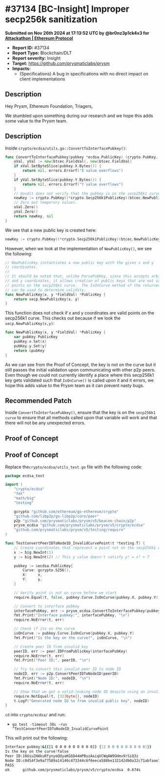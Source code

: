 # #37134 \[BC-Insight] Improper secp256k sanitization

**Submitted on Nov 26th 2024 at 17:13:52 UTC by @br0nz3p1ck4x3 for** [**Attackathon | Ethereum Protocol**](https://immunefi.com/audit-competition/ethereum-protocol-attackathon)

* **Report ID:** #37134
* **Report Type:** Blockchain/DLT
* **Report severity:** Insight
* **Target:** https://github.com/prysmaticlabs/prysm
* **Impacts:**
  * (Specifications) A bug in specifications with no direct impact on client implementations

## Description

Hey Prysm, Ethereum Foundation, Triagers,

We stumbled upon something during our research and we hope this adds some value to the Prysm team.

## Description

Inside `crypto/ecdsa/utils.go::ConvertToInterfacePubkey()`:

```go
func ConvertToInterfacePubkey(pubkey *ecdsa.PublicKey) (crypto.PubKey, error) {
	xVal, yVal := new(btcec.FieldVal), new(btcec.FieldVal)
	if xVal.SetByteSlice(pubkey.X.Bytes()) {
		return nil, errors.Errorf("X value overflows")
	}
	if yVal.SetByteSlice(pubkey.Y.Bytes()) {
		return nil, errors.Errorf("Y value overflows")
	}
	// @audit does not verify that the pubkey is on the secp256k1 curve
	newKey := crypto.PubKey((*crypto.Secp256k1PublicKey)(btcec.NewPublicKey(xVal, yVal)))
	// Zero out temporary values.
	xVal.Zero()
	yVal.Zero()
	return newKey, nil
}
```

We see that a new public key is created here:

```go
newKey := crypto.PubKey((*crypto.Secp256k1PublicKey)(btcec.NewPublicKey(xVal, yVal)))
```

However, when we look at the implementation of `NewPublicKey()`, we see the following:

```go
// NewPublicKey instantiates a new public key with the given x and y
// coordinates.
//
// It should be noted that, unlike ParsePubKey, since this accepts arbitrary x
// and y coordinates, it allows creation of public keys that are not valid
// points on the secp256k1 curve.  The IsOnCurve method of the returned instance
// can be used to determine validity.
func NewPublicKey(x, y *FieldVal) *PublicKey {
	return secp.NewPublicKey(x, y)
}
```

This function does not check if x and y coordinates are valid points on the secp256k1 curve. This checks out because if we look the `secp.NewPublicKey(x,y)`:

```go
func NewPublicKey(x, y *FieldVal) *PublicKey {
	var pubKey PublicKey
	pubKey.x.Set(x)
	pubKey.y.Set(y)
	return &pubKey
}
```

As we can see from the Proof of Concept, the key is not on the curve but it still passes the initial validation upon communicating with other p2p peers. Even though we could not currently identify a place where this secp256k1 key gets validated such that `IsOnCurve()` is called upon it and it errors, we hope this adds value to the Prysm team as it can prevent nasty bugs.

## Recommended Patch

Inside `ConvertToInterfacePubkey()`, ensure that the key is on the `secp256k1 curve` to ensure that all methods called upon that variable will work and that there will not be any unexpected errors.

## Proof of Concept

## Proof of Concept

Replace the`crypto/ecdsa/utils_test.go` file with the following code:

```go
package ecdsa_test

import (
	"crypto/ecdsa"
	"fmt"
	"math/big"
	"testing"

	gcrypto "github.com/ethereum/go-ethereum/crypto"
	"github.com/libp2p/go-libp2p/core/peer"
	p2p "github.com/prysmaticlabs/prysm/v5/beacon-chain/p2p"
	prysm_ecdsa "github.com/prysmaticlabs/prysm/v5/crypto/ecdsa"
	"github.com/prysmaticlabs/prysm/v5/testing/require"
)

func TestConvertPeerIDToNodeID_InvalidCurvePoint(t *testing.T) {
	// Create coordinates that represent a point not on the secp256k1 curve
	x := big.NewInt(1)
	y := big.NewInt(2) // This y value doesn't satisfy y² = x³ + 7

	pubkey := &ecdsa.PublicKey{
		Curve: gcrypto.S256(),
		X:     x,
		Y:     y,
	}

	// Verify point is not on curve before we start
	require.Equal(t, false, pubkey.Curve.IsOnCurve(pubkey.X, pubkey.Y))

	// Convert to interface pubkey
	interfacePubKey, err := prysm_ecdsa.ConvertToInterfacePubkey(pubkey)
	fmt.Print("Interface pubkey:", interfacePubKey, "\n")
	require.NoError(t, err)

	// Check if its on the curve
	isOnCurve := pubkey.Curve.IsOnCurve(pubkey.X, pubkey.Y)
	fmt.Print("Is the key on the curve?", isOnCurve, "\n")

	// Create peer ID from invalid key
	peerID, err := peer.IDFromPublicKey(interfacePubKey)
	require.NoError(t, err)
	fmt.Print("Peer ID:", peerID, "\n")

	// Try to convert this invalid peer ID to node ID
	nodeID, err := p2p.ConvertPeerIDToNodeID(peerID)
	fmt.Print("Node ID:", nodeID, "\n")
	require.NoError(t, err)

	// Show that we got a valid-looking node ID despite using an invalid curve point
	require.NotEqual(t, [32]byte{}, nodeID)
	t.Logf("Generated node ID %x from invalid public key", nodeID)
}
```

`cd` into `crypto/ecdsa/` and run:

* `go test -timeout 30s -run ^TestConvertPeerIDToNodeID_InvalidCurvePoint`

This will print out the following:

```zsh
Interface pubkey:&{{[1 0 0 0 0 0 0 0 0 0]} {[2 0 0 0 0 0 0 0 0 0]}}
Is the key on the curve?false
Peer ID:16Uiu2HAkuRfynyeQUyaKG6D44mPBuzAaiqVCWqAW9GHmv9rSiQ3z
Node ID:c0d54f3e9a77589a14146c473344c6f6eeca588be132142db0a32c71abfaae7b
PASS
ok  	github.com/prysmaticlabs/prysm/v5/crypto/ecdsa	0.674s
```
